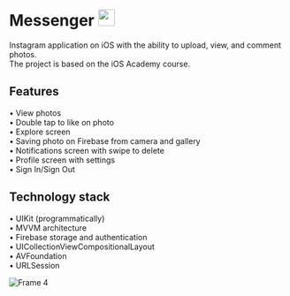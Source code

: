 # Messenger <img src="https://github.com/user-attachments/assets/ad0ff79b-fceb-468a-9fc5-99b77986671d" width="30" height="30"> 

Instagram application on iOS with the ability to upload, view, and comment photos.<br />
The project is based on the iOS Academy course.

## Features

• View photos<br />
• Double tap to like on photo<br />
• Explore screen<br />
• Saving photo on Firebase from camera and gallery<br />
• Notifications screen with swipe to delete<br />
• Profile screen with settings<br />
• Sign In/Sign Out<br />

## Technology stack

• UIKit (programmatically)<br />
• MVVM architecture<br />
• Firebase storage and authentication<br />
• UICollectionViewCompositionalLayout<br />
• AVFoundation<br />
• URLSession<br />

![Frame 4](https://github.com/user-attachments/assets/0a04d0bc-3283-4064-ad26-83a63fc9b1e6)
